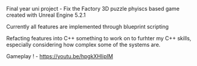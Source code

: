 Final year uni project - Fix the Factory
3D puzzle phyiscs based game created with Unreal Engine 5.2.1

Currently all features are implemented through blueprint scripting

Refacting features into C++ something to work on to furhter my C++ skills, especially considering how complex some of the systems are.


Gameplay ! - https://youtu.be/hpgkXHIipIM
